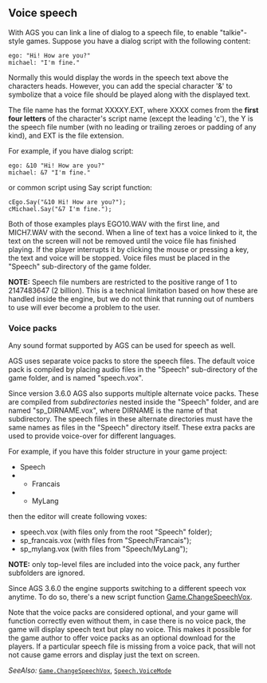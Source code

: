 ## Voice speech

With AGS you can link a line of dialog to a speech file, to enable
"talkie"- style games. Suppose you have a dialog script with the
following content:

    ego: "Hi! How are you?"
    michael: "I'm fine."

Normally this would display the words in the speech text above the
characters heads. However, you can add the special character '&' to
symbolize that a voice file should be played along with the displayed text.

The file name has the format XXXXY.EXT, where XXXX comes from the **first
four letters** of the character's script name (except the leading 'c'),
the Y is the speech file number (with no leading or trailing zeroes or
padding of any kind), and EXT is the file extension.

For example, if you have dialog script:

    ego: &10 "Hi! How are you?"
    michael: &7 "I'm fine."

or common script using Say script function:

    cEgo.Say("&10 Hi! How are you?");
    cMichael.Say("&7 I'm fine.");

Both of those examples plays EGO10.WAV with the first line, and
MICH7.WAV with the second. When a line of text has a voice linked to it,
the text on the screen will not be removed until the voice file has
finished playing. If the player interrupts it by clicking the mouse or
pressing a key, the text and voice will be stopped. Voice files must be
placed in the "Speech" sub-directory of the game folder.

**NOTE:** Speech file numbers are restricted to the positive range of 1 to 2147483647 (2 billion). This is a technical limitation based on how these are handled inside the engine, but we do not think that running out of numbers to use will ever become a problem to the user.

### Voice packs

Any sound format supported by AGS can be used for speech as well.

AGS uses separate voice packs to store the speech files. The default voice pack is compiled by placing audio files in the "Speech" sub-directory of the game folder, and is named "speech.vox".

Since version 3.6.0 AGS also supports multiple alternate voice packs. These are compiled from *subdirectories* nested inside the "Speech" folder, and are named "sp_DIRNAME.vox", where DIRNAME is the name of that subdirectory.
The speech files in these alternate directories must have the same names as files in the "Speech" directory itself. These extra packs are used to provide voice-over for different languages.

For example, if you have this folder structure in your game project:

* Speech
* * Francais
* * MyLang

then the editor will create following voxes:
* speech.vox (with files only from the root "Speech" folder);
* sp_francais.vox (with files from "Speech/Francais");
* sp_mylang.vox (with files from "Speech/MyLang");

**NOTE:** only top-level files are included into the voice pack, any further subfolders are ignored.

Since AGS 3.6.0 the engine supports switching to a different speech vox anytime. To do so, there's a new script function [Game.ChangeSpeechVox](Game#gamechangespeechvox).

Note that the voice packs are considered optional, and your game will function correctly even without them, in case there is no voice pack, the game will display speech text but play no voice. This makes it possible for the game author to offer voice packs as an optional download for the players.
If a particular speech file is missing from a voice pack, that will not not cause game errors and display just the text on screen.

*SeeAlso:* [`Game.ChangeSpeechVox`](Game#gamechangespeechvox),
[`Speech.VoiceMode`](Speech#speechvoicemode)